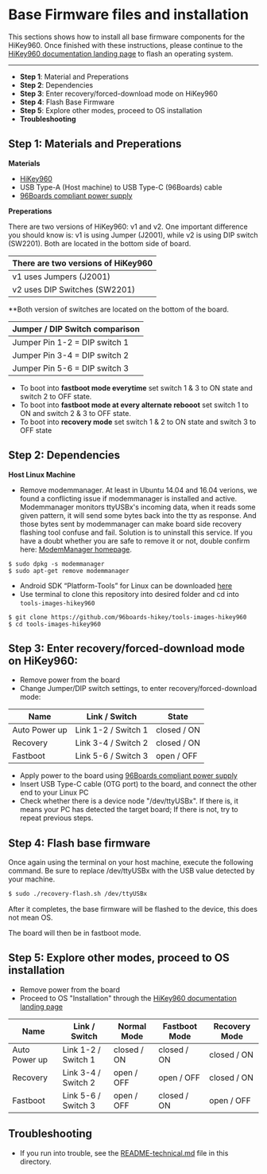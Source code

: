 # Base Firmware files and installation

This sections shows how to install all base firmware components for the HiKey960. Once finished with these instructions, please continue to the [HiKey960 documentation landing page](https://github.com/sdrobertw/HiKey960/blob/master/README.md) to flash an operating system.

***

- **Step 1**: Material and Preperations
- **Step 2**: Dependencies
- **Step 3**: Enter recovery/forced-download mode on HiKey960
- **Step 4**: Flash Base Firmware
- **Step 5**: Explore other modes, proceed to OS installation
- **Troubleshooting**

## Step 1: Materials and Preperations

**Materials**

- [HiKey960](http://www.96boards.org/product/hikey960/)
- USB Type-A (Host machine) to USB Type-C (96Boards) cable
- [96Boards compliant power supply](http://www.96boards.org/product/power/)

**Preperations**

There are two versions of HiKey960: v1 and v2. One important difference you should know is: v1 is using Jumper (J2001), while v2 is using DIP switch (SW2201). Both are located in the bottom side of board.

There are two versions of HiKey960  |
----------------------------------- |
v1 uses Jumpers (J2001)             |
v2 uses DIP Switches (SW2201)       |

**Both version of switches are located on the bottom of the board.

Jumper / DIP Switch comparison                    |
------------------------------------------------- |
Jumper Pin 1-2 = DIP switch 1                     |
Jumper Pin 3-4 = DIP switch 2                     |
Jumper Pin 5-6 = DIP switch 3                     |

- To boot into **fastboot mode everytime** set switch 1 & 3 to ON state
  and switch 2 to OFF state.
- To boot into **fastboot mode at every alternate rebooot** set switch 1
  to ON and switch 2 & 3 to OFF state.
- To boot into **recovery mode** set switch 1 & 2 to ON state and switch 3
  to OFF state

## Step 2: Dependencies

**Host Linux Machine**
- Remove modemmanager. At least in Ubuntu 14.04 and 16.04 verions, we found a conflicting issue if modemmanager is installed and active. Modemmanager monitors ttyUSBx's incoming data, when it reads some given pattern, it will send some bytes back into the tty as response. And those bytes sent by modemmanager can make board side recovery flashing tool confuse and fail. Solution is to uninstall this service. If you have a doubt whether you are safe to remove it or not, double confirm here: [ModemManager homepage](http://www.freedesktop.org/wiki/Software/ModemManager/).

```
$ sudo dpkg -s modemmanager
$ sudo apt-get remove modemmanager
```
- Android SDK “Platform-Tools” for Linux can be downloaded <a href="https://developer.android.com/studio/releases/platform-tools.html" target="_blank">here</a>
- Use terminal to clone this repository into desired folder and cd into `tools-images-hikey960`

```shell
$ git clone https://github.com/96boards-hikey/tools-images-hikey960
$ cd tools-images-hikey960
```

## Step 3: Enter recovery/forced-download mode on HiKey960:

* Remove power from the board
* Change Jumper/DIP switch settings, to enter recovery/forced-download mode:

Name          | Link / Switch       | State
------------- | ------------------- | ----------
Auto Power up | Link 1-2 / Switch 1 | closed / ON
Recovery      | Link 3-4 / Switch 2 | closed / ON
Fastboot      | Link 5-6 / Switch 3 | open / OFF

* Apply power to the board using [96Boards compliant power supply](http://www.96boards.org/product/power/)
* Insert USB Type-C cable (OTG port) to the board, and connect the other end to your Linux PC
* Check whether there is a device node "/dev/ttyUSBx". If there is, it means your PC has detected the target board; If there is not, try to repeat previous steps.

## Step 4: Flash base firmware

Once again using the terminal on your host machine, execute the following command. Be sure to replace /dev/ttyUSBx with the USB value detected by your machine.

```sh
$ sudo ./recovery-flash.sh /dev/ttyUSBx
```

After it completes, the base firmware will be flashed to the device, this does not mean OS.

The board will then be in fastboot mode.

## Step 5: Explore other modes, proceed to OS installation

- Remove power from the board
- Proceed to OS "Installation" through the [HiKey960 documentation landing page](https://github.com/sdrobertw/HiKey960/blob/master/README.md)

Name          | Link / Switch       | Normal Mode   | Fastboot Mode | Recovery Mode |
------------- | ------------------- | ------------- | ------------- | ------------- |
Auto Power up | Link 1-2 / Switch 1 | closed / ON   | closed / ON   | closed / ON   |
Recovery      | Link 3-4 / Switch 2 | open / OFF    | open / OFF    | closed / ON   |
Fastboot      | Link 5-6 / Switch 3 | open / OFF    | closed / ON   | open / OFF    |

## Troubleshooting

* If you run into trouble, see the [README-technical.md](README-technical.md) file in this directory.
